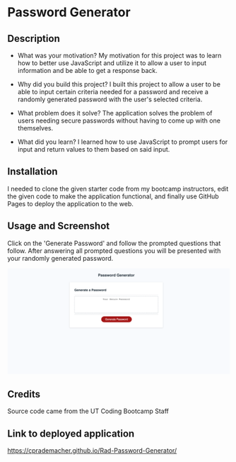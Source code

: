 # Password Generator

## Description

- What was your motivation? 
My motivation for this project was to learn how to better use JavaScript and utilize it to allow a user to input information and be able to get a response back.

- Why did you build this project?
I built this project to allow a user to be able to input certain criteria needed for a password and receive a randomly generated password with the user's selected criteria.

- What problem does it solve?
The application solves the problem of users needing secure passwords without having to come up with one themselves.

- What did you learn?
I learned how to use JavaScript to prompt users for input and return values to them based on said input.


## Installation

I needed to clone the given starter code from my bootcamp instructors, edit the given code to make the application functional, and finally use GitHub Pages to deploy the application to the web.

## Usage and Screenshot

Click on the 'Generate Password' and follow the prompted questions that follow.  After answering all prompted questions you will be presented with your randomly generated password.

    
![Screenshot](assets/image/Screen%20Shot%202023-07-05%20at%209.59.21%20PM.png)
    

## Credits

Source code came from the UT Coding Bootcamp Staff


## Link to deployed application

https://cprademacher.github.io/Rad-Password-Generator/